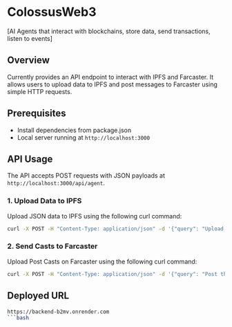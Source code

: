 # ColossusWeb3

[AI Agents that interact with blockchains, store data, send transactions, listen to events]

## Overview

Currently provides an API endpoint to interact with IPFS and Farcaster. It allows users to upload data to IPFS and post messages to Farcaster using simple HTTP requests.

## Prerequisites

- Install dependencies from package.json
- Local server running at `http://localhost:3000`

## API Usage

The API accepts POST requests with JSON payloads at `http://localhost:3000/api/agent`.

### 1. Upload Data to IPFS

Upload JSON data to IPFS using the following curl command:

```bash
curl -X POST -H "Content-Type: application/json" -d '{"query": "Upload this data to IPFS: {\"hello\": \"world\"}"}' http://localhost:3000/api/agent
```
### 2. Send Casts to Farcaster

Upload Post Casts on Farcaster using the following curl command:

```bash
curl -X POST -H "Content-Type: application/json" -d '{"query": "Post this to Farcaster: Hello from agent!"}' http://localhost:3000/api/agent

```

## Deployed URL

```bash
https://backend-b2mv.onrender.com
```bash